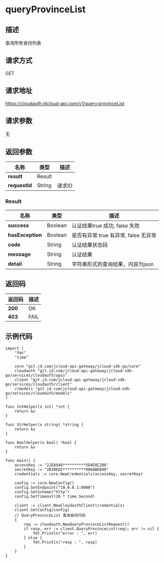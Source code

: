 # queryProvinceList


## 描述
查询所有省份列表

## 请求方式
GET

## 请求地址
https://cloudauth.jdcloud-api.com/v1/query:provinceList


## 请求参数
无


## 返回参数
|名称|类型|描述|
|---|---|---|
|**result**|Result| |
|**requestId**|String|请求ID|

### <div id="Result">Result</div>
|名称|类型|描述|
|---|---|---|
|**success**|Boolean|认证结果true 成功, false 失败|
|**hasException**|Boolean|是否有异常 true 有异常, false 无异常|
|**code**|String|认证结果状态码|
|**message**|String|认证结果|
|**detail**|String|字符串形式的查询结果，内容为json|

## 返回码
|返回码|描述|
|---|---|
|**200**|OK|
|**403**|FAIL|

## 示例代码

```
import (
	"fmt"
	"time"

	core "git.jd.com/jcloud-api-gateway/jcloud-sdk-go/core"
	cloudauth "git.jd.com/jcloud-api-gateway/jcloud-sdk-go/services/cloudauth/apis"
	client "git.jd.com/jcloud-api-gateway/jcloud-sdk-go/services/cloudauth/client"
	//models "git.jd.com/jcloud-api-gateway/jcloud-sdk-go/services/cloudauth/models"
)

func IntHelper(x int) *int {
	return &x
}

func StrHelper(x string) *string {
	return &x
}

func BoolHelper(x bool) *bool {
	return &x
}

func main() {
	accessKey := "22EA946**********5D4E0C2B6"
	secretKey := "2B30ED2**********906ABEB40"
	credentials := core.NewCredentials(accessKey, secretKey)

	config := core.NewConfig()
	config.SetEndpoint("10.0.0.1:8000")
	config.SetScheme("http")
	config.SetTimeout(20 * time.Second)

	client := client.NewCloudauthClient(credentials)
	client.SetConfig(config)
	// QueryProvinceList 查询省份代码
	{
		req := cloudauth.NewQueryProvinceListRequest()
		if resp, err := client.QueryProvinceList(req); err != nil {
			fmt.Println("error : ", err)
		} else {
			fmt.Println("resp : ", resp)
		}
	}
}
```

